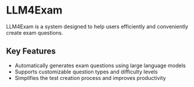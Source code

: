 # LLM4Exam
LLM4Exam is a system designed to help users efficiently and conveniently create exam questions.
## Key Features
- Automatically generates exam questions using large language models
- Supports customizable question types and difficulty levels
- Simplifies the test creation process and improves productivity
